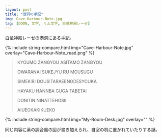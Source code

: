 ```yaml
---
layout: post
title: "港洞の手記"
img: Cave-Harbour-Note.jpg
tag: [DDON, 文字, リム文字, 白竜神殿レーゼ]
---
```


白竜神殿レーゼの港洞にある手記。

{% include string-compare.html img="Cave-Harbour-Note.jpg" overlay="Cave-Harbour-Note_read.png" %}

> KYOUMO ZANGYOU ASITAMO ZANGYOU
>
> OWARANAI SUKEJYU RU MOUSUGU
>
> SIMEKIRI DOUSITARAEENODESYOUKA
>
> HAYAKU HANNBA GUGA TABETAI
>
> DONITIN NINATTEHOSII
>
> AIUEOKAKIKUEKO



{% include string-compare.html img="My-Room-Desk.jpg" overlay="" %}

同じ内容に薬の調合風の図が書き加えられ、自室の机に置かれていたりする謎。

